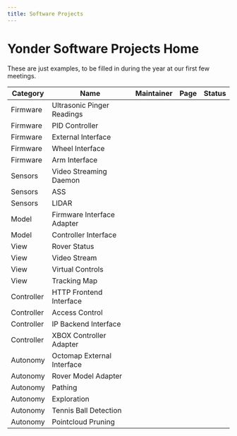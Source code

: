 ```yaml
---
title: Software Projects
---
```


# Yonder Software Projects Home
These are just examples, to be filled in during the year at our first few meetings.

|Category|Name|Maintainer|Page|Status|
|---|---|---|---|---|
|Firmware|Ultrasonic Pinger Readings|
|Firmware|PID Controller|
|Firmware|External Interface|
|Firmware|Wheel Interface|
|Firmware|Arm Interface|
|Sensors|Video Streaming Daemon|
|Sensors|ASS|
|Sensors|LIDAR|
|Model|Firmware Interface Adapter|
|Model|Controller Interface|
|View|Rover Status|
|View|Video Stream|
|View|Virtual Controls|
|View|Tracking Map|
|Controller|HTTP Frontend Interface|
|Controller|Access Control|
|Controller|IP Backend Interface|
|Controller|XBOX Controller Adapter|
|Autonomy|Octomap External Interface|
|Autonomy|Rover Model Adapter|
|Autonomy|Pathing|
|Autonomy|Exploration|
|Autonomy|Tennis Ball Detection|
|Autonomy|Pointcloud Pruning|
